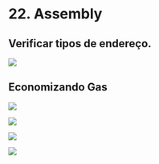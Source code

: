 # 22. Assembly

## Verificar tipos de endereço.

![](<../../.gitbook/assets/image (125).png>)

## Economizando Gas

![](<../../.gitbook/assets/image (66).png>)

![](<../../.gitbook/assets/image (53).png>)

![](<../../.gitbook/assets/image (1).png>)

![](<../../.gitbook/assets/image (13).png>)
